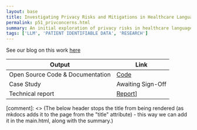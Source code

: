 ```yaml
---
layout: base
title: Investigating Privacy Risks and Mitigations in Healthcare Language Models
permalink: p51_privconcerns.html
summary: An initial exploration of privacy risks in healthcare language models, including privacy-preserving techniques applied before or after model training, and evaluating their effectiveness with privacy attacks.
tags: ['LLM', 'PATIENT IDENTIFIABLE DATA', 'RESEARCH']
---
```


See our blog on this work [here](https://nhsengland.github.io/datascience/articles/2024/04/11/privLM/)

| Output | Link |
| ---- | ---- |
| Open Source Code & Documentation | [Code](https://github.com/nhsengland/priv-lm-health) |
| Case Study | Awaiting Sign-Off |
| Technical report | [Report](https://github.com/nhsengland/priv-lm-health/blob/main/reports/Healthcare_LLM_Privacy_VS_v1.0.pdf)] |

[comment]: <> (The below header stops the title from being rendered (as mkdocs adds it to the page from the "title" attribute) - this way we can add it in the main.html, along with the summary.)
#
